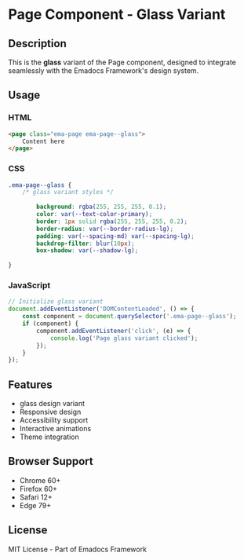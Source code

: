 # Page Component - Glass Variant

## Description
This is the **glass** variant of the Page component, designed to integrate seamlessly with the Emadocs Framework's design system.

## Usage

### HTML
```html
<page class="ema-page ema-page--glass">
    Content here
</page>
```

### CSS
```css
.ema-page--glass {
    /* glass variant styles */
    
        background: rgba(255, 255, 255, 0.1);
        color: var(--text-color-primary);
        border: 1px solid rgba(255, 255, 255, 0.2);
        border-radius: var(--border-radius-lg);
        padding: var(--spacing-md) var(--spacing-lg);
        backdrop-filter: blur(10px);
        box-shadow: var(--shadow-lg);
    
}
```

### JavaScript
```javascript
// Initialize glass variant
document.addEventListener('DOMContentLoaded', () => {
    const component = document.querySelector('.ema-page--glass');
    if (component) {
        component.addEventListener('click', (e) => {
            console.log('Page glass variant clicked');
        });
    }
});
```

## Features
- glass design variant
- Responsive design
- Accessibility support
- Interactive animations
- Theme integration

## Browser Support
- Chrome 60+
- Firefox 60+
- Safari 12+
- Edge 79+

## License
MIT License - Part of Emadocs Framework

